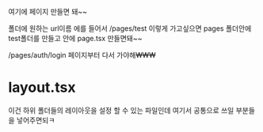 여기에 페이지 만들면 돼~~

폴더에 원하는 url이름 에를 들어서 /pages/test 이렇게 가고싶으면
pages 폴더안에 test폴더를 만들고 안에 page.tsx 만들면돼~~

/pages/auth/login 페이지부터 다서 가야해₩₩₩

# layout.tsx

이건 하위 폴더들의 레이아웃을 설정 할 수 있는 파일인데 여기서 공통으로 쓰일 부분들을 넣어주면되ㅋ
